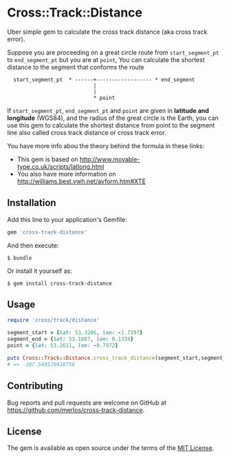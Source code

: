 # Cross::Track::Distance
Uber simple gem to calculate the cross track distance (aka cross track error).

Suppose you are proceeding on a great circle route from `start_segment_pt` to `end_segment_pt` but you are at `point`, You can calculate the shortest distance to the segment that conforms the route

```
  start_segment_pt  * ------+------------------ * end_segment
                            |
                            |
                            * point
```
If `start_segment_pt`, `end_segment_pt` and  `point` are given in __latitude and longitude__ (WGS84), and the radius of the great circle is the Earth, you can use this gem to calculate the shortest distance from point to the segment line also called cross track distance or cross track error.

You have more info abou the theory behind the formula in these links:

* This gem is based on http://www.movable-type.co.uk/scripts/latlong.html
* You also have more information on http://williams.best.vwh.net/avform.htm#XTE


## Installation
Add this line to your application's Gemfile:

```ruby
gem 'cross-track-distance'
```

And then execute:

    $ bundle

Or install it yourself as:

    $ gem install cross-track-distance

## Usage

```ruby
require 'cross/track/distance'

segment_start = {lat: 53.3206, lon: -1.7297}
segment_end = {lat: 53.1887, lon: 0.1334}
point = {lat: 53.2611, lon: -0.7972}

puts Cross::Track::Distance.cross_track_distance(segment_start,segment_end,point)
# => -307.549570418756
```


## Contributing

Bug reports and pull requests are welcome on GitHub at https://github.com/merlos/cross-track-distance.

## License

The gem is available as open source under the terms of the [MIT License](http://opensource.org/licenses/MIT).
